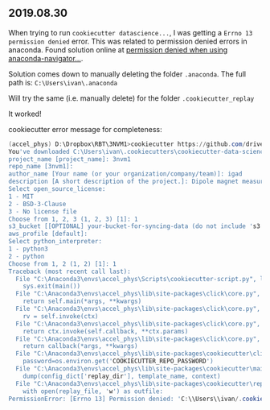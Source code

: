 ## 2019.08.30

When trying to run `cookiecutter datascience...`, I was getting a `Errno 13 permission denied` error. This was related to permission denied errors in anaconda. Found solution online at [permission denied when using anaconda-navigator...](https://github.com/ContinuumIO/anaconda-issues/issues/10262). 

Solution comes down to manually deleting the folder `.anaconda`. The full path is: `C:\Users\ivan\.anaconda`

Will try the same (i.e. manually delete) for the folder `.cookiecutter_replay` 

It worked!


cookiecutter error message for completeness:

```powershell
(accel_phys) D:\Dropbox\RBT\3NVM1>cookiecutter https://github.com/drivendata/cookiecutter-data-science
You've downloaded C:\Users\ivan\.cookiecutters\cookiecutter-data-science before. Is it okay to delete and re-download it? [yes]: yes
project_name [project_name]: 3nvm1
repo_name [3nvm1]: 
author_name [Your name (or your organization/company/team)]: igad
description [A short description of the project.]: Dipole magnet measurements.
Select open_source_license:
1 - MIT
2 - BSD-3-Clause
3 - No license file
Choose from 1, 2, 3 (1, 2, 3) [1]: 1
s3_bucket [[OPTIONAL] your-bucket-for-syncing-data (do not include 's3://')]: 
aws_profile [default]: 
Select python_interpreter:
1 - python3
2 - python
Choose from 1, 2 (1, 2) [1]: 1
Traceback (most recent call last):
  File "C:\Anaconda3\envs\accel_phys\Scripts\cookiecutter-script.py", line 10, in <module>
    sys.exit(main())
  File "C:\Anaconda3\envs\accel_phys\lib\site-packages\click\core.py", line 764, in __call__
    return self.main(*args, **kwargs)
  File "C:\Anaconda3\envs\accel_phys\lib\site-packages\click\core.py", line 717, in main
    rv = self.invoke(ctx)
  File "C:\Anaconda3\envs\accel_phys\lib\site-packages\click\core.py", line 956, in invoke
    return ctx.invoke(self.callback, **ctx.params)
  File "C:\Anaconda3\envs\accel_phys\lib\site-packages\click\core.py", line 555, in invoke
    return callback(*args, **kwargs)
  File "C:\Anaconda3\envs\accel_phys\lib\site-packages\cookiecutter\cli.py", line 120, in main
    password=os.environ.get('COOKIECUTTER_REPO_PASSWORD')
  File "C:\Anaconda3\envs\accel_phys\lib\site-packages\cookiecutter\main.py", line 87, in cookiecutter
    dump(config_dict['replay_dir'], template_name, context)
  File "C:\Anaconda3\envs\accel_phys\lib\site-packages\cookiecutter\replay.py", line 37, in dump
    with open(replay_file, 'w') as outfile:
PermissionError: [Errno 13] Permission denied: 'C:\\Users\\ivan/.cookiecutter_replay/cookiecutter-data-science.json'
```
